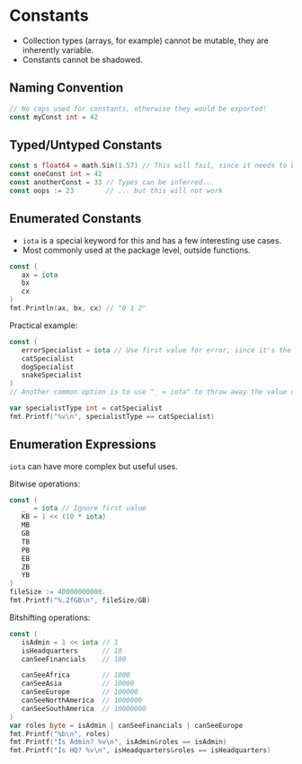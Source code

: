 # Constants

- Collection types (arrays, for example) cannot be mutable, they are inherently variable.
- Constants cannot be shadowed.

## Naming Convention

```go
// No caps used for constants, otherwise they would be exported!
const myConst int = 42
```

## Typed/Untyped Constants

```go
const s float64 = math.Sin(1.57) // This will fail, since it needs to be computed in runtime.
const oneConst int = 42
const anotherConst = 33 // Types can be inferred...
const oops := 23        // ... but this will not work
```

## Enumerated Constants

- `iota` is a special keyword for this and has a few interesting use cases.
- Most commonly used at the package level, outside functions.

```go
const (
   ax = iota
   bx
   cx
)
fmt.Println(ax, bx, cx) // "0 1 2"
```

Practical example:

```go
const (
   errorSpecialist = iota // Use first value for error, since it's the default "zero" value, this avoid mistakes.
   catSpecialist
   dogSpecialist
   snakeSpecialist
)
// Another common option is to use "_ = iota" to throw away the value of the first element.

var specialistType int = catSpecialist
fmt.Printf("%v\n", specialistType == catSpecialist)
```

## Enumeration Expressions

`iota` can have more complex but useful uses.

Bitwise operations:

```go
const (
   _  = iota // Ignore first value
   KB = 1 << (10 * iota)
   MB
   GB
   TB
   PB
   EB
   ZB
   YB
)
fileSize := 40000000000.
fmt.Printf("%.2fGB\n", fileSize/GB)
```

Bitshifting operations:

```go
const (
   isAdmin = 1 << iota // 1
   isHeadquarters      // 10
   canSeeFinancials    // 100

   canSeeAfrica        // 1000
   canSeeAsia          // 10000
   canSeeEurope        // 100000
   canSeeNorthAmerica  // 1000000
   canSeeSouthAmerica  // 10000000
)
var roles byte = isAdmin | canSeeFinancials | canSeeEurope
fmt.Printf("%b\n", roles)
fmt.Printf("Is Admin? %v\n", isAdmin&roles == isAdmin)
fmt.Printf("Is HQ? %v\n", isHeadquarters&roles == isHeadquarters)
```
